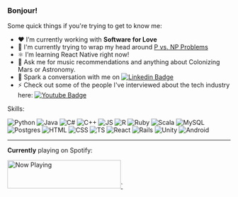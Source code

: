 ### Bonjour!

Some quick things if you're trying to get to know me:

- ❤️ I’m currently working with **Software for Love** 
- 🤔 I'm currently trying to wrap my head around [P vs. NP Problems](https://hrithiks-notes.netlify.app/algorithms/8_p_vs_np)
- ⚛️ I’m learning React Native right now!
- 🚀 Ask me for music recommendations and anything about Colonizing Mars or Astronomy.
- 💬 Spark a conversation with me on [![Linkedin Badge](https://img.shields.io/badge/-hrithikshah-blue?style=flat-square&logo=Linkedin&logoColor=white&link=https://www.linkedin.com/in/hrithik-shah/)](https://www.linkedin.com/in/hrithik-shah/)
- ⚡ Check out some of the people I've interviewed about the tech industry here: [![Youtube Badge](https://img.shields.io/badge/-SESA-darkred?style=flat-square&logo=youtube&logoColor=white&link=https://www.youtube.com/channel/UCpz4QJ_fz0ffMZ4tpAXyjBw)](https://www.youtube.com/channel/UCpz4QJ_fz0ffMZ4tpAXyjBw)

Skills: 

![Python](https://img.shields.io/badge/python%20-%2314354C.svg?&style=for-the-badge&logo=python&logoColor=white) ![Java](https://img.shields.io/badge/java-%23ED8B00.svg?&style=for-the-badge&logo=java&logoColor=white) ![C#](https://img.shields.io/badge/c%23%20-%23239120.svg?&style=for-the-badge&logo=c-sharp&logoColor=white) ![C++](https://img.shields.io/badge/c++%20-%2300599C.svg?&style=for-the-badge&logo=c%2B%2B&logoColor=white) ![JS](https://img.shields.io/badge/javascript%20-%23323330.svg?&style=for-the-badge&logo=javascript&logoColor=%23F7DF1E) ![R](https://img.shields.io/badge/r-%23276DC3.svg?&style=for-the-badge&logo=r&logoColor=white) ![Ruby](https://img.shields.io/badge/ruby-%23CC342D.svg?&style=for-the-badge&logo=ruby&logoColor=white) ![Scala](https://img.shields.io/badge/scala-%23DC322F.svg?&style=for-the-badge&logo=scala&logoColor=white) ![MySQL](https://img.shields.io/badge/mysql-%2300f.svg?&style=for-the-badge&logo=mysql&logoColor=white)   
![Postgres](https://img.shields.io/badge/postgres-%23316192.svg?&style=for-the-badge&logo=postgresql&logoColor=white) ![HTML](https://img.shields.io/badge/html5%20-%23E34F26.svg?&style=for-the-badge&logo=html5&logoColor=white) ![CSS](https://img.shields.io/badge/css3%20-%231572B6.svg?&style=for-the-badge&logo=css3&logoColor=white) ![TS](https://img.shields.io/badge/typescript%20-%23007ACC.svg?&style=for-the-badge&logo=typescript&logoColor=white) ![React](https://img.shields.io/badge/react%20-%2320232a.svg?&style=for-the-badge&logo=react&logoColor=%2361DAFB) ![Rails](https://img.shields.io/badge/rails%20-%23CC0000.svg?&style=for-the-badge&logo=ruby-on-rails&logoColor=white) ![Unity](https://img.shields.io/badge/unity%20-%23100000.svg?&style=for-the-badge&logo=unity&logoColor=white) ![Android](https://img.shields.io/badge/Android-3DDC84?logo=android&logoColor=white&style=for-the-badge)

---

**Currently** playing on Spotify:

<a href="https://natemoo-re-liart.vercel.app/now-playing?open">
    <img src="https://natemoo-re-liart.vercel.app/now-playing" width="256" height="64" alt="Now Playing">`
</a>
